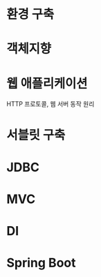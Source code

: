 # 환경 구축



# 객체지향



# 웹 애플리케이션

HTTP 프로토콜, 웹 서버 동작 원리



# 서블릿 구축



# JDBC



# MVC



# DI



# Spring Boot

